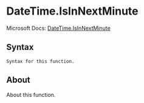 ---
---

# DateTime.IsInNextMinute

Microsoft Docs: [DateTime.IsInNextMinute](https://docs.microsoft.com/en-us/powerquery-m/datetime-isinnextminute)

## Syntax

```powerquery-m
Syntax for this function.
```

## About

About this function.


